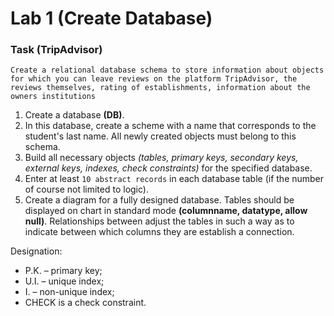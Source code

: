 # Lab 1 (Create Database)

### Task (TripAdvisor)

``
Create a relational database schema to store information about objects for which you can leave reviews on the platform TripAdvisor, the reviews themselves, rating of establishments, information about the owners institutions
``
1. Create a database **(DB)**.
2. In this database, create a scheme with a name that corresponds to the student's last name. All newly created objects must belong to this schema.
3. Build all necessary objects *(tables, primary keys, secondary keys, external keys, indexes, check constraints)* for the specified database.
4. Enter at least ``10 abstract records`` in each database table (if the number of course not limited to logic).
5. Create a diagram for a fully designed database. Tables should be displayed on chart in standard mode **(columnname, datatype, allow null)**. 
Relationships between adjust the tables in such a way as to indicate between which columns they are establish a connection.


Designation: 
 * P.K. – primary key; 
 * U.I. – unique index;
 * I. – non-unique index; 
 * CHECK is a check constraint.
